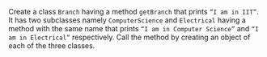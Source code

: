 Create a class `Branch` having a method `getBranch` that prints `“I am in IIT”`. It has two subclasses namely `ComputerScience` and `Electrical` having a method with the same name that prints `“I am in Computer Science”` and `“I am in Electrical”` respectively. Call the method by creating an object of each of the three classes.
